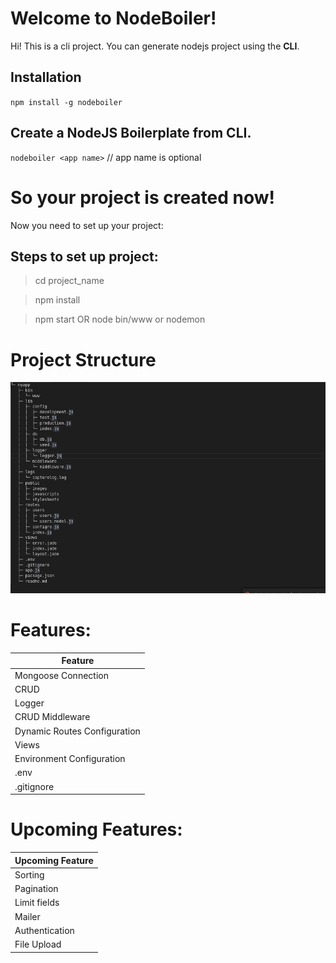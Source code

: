 # Welcome to NodeBoiler!
Hi! This is a cli project. You can generate nodejs project using the **CLI**.


## Installation

`npm install -g nodeboiler`

## Create a NodeJS Boilerplate from CLI.

`nodeboiler <app name>` // app name is optional

# So your project is created now!

Now you need to set up your project:

## Steps to set up project:

> cd project_name

> npm install

> npm start OR node bin/www or nodemon


# Project Structure

![alt mongoose-project-structure-image](https://raw.githubusercontent.com/suri66/nodejs-cli-boilerplate/master/templates/mongoose/public/images/Mogoose-Project-Structure.png)


# Features:

|  Feature                    |
|-----------------------------|
|Mongoose Connection          |
|CRUD                         |
|Logger                       |
|CRUD Middleware              |
|Dynamic Routes Configuration |
|Views                        |
|Environment Configuration    |
|.env                         |
|.gitignore                   |



# Upcoming Features:

|    Upcoming Feature     |
|-------------------------|
|Sorting                  |
|Pagination               |
|Limit fields             |
|Mailer                   |
|Authentication           |
|File Upload              |
